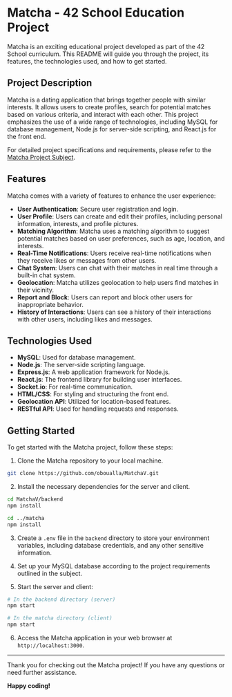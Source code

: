 # Matcha - 42 School Education Project

Matcha is an exciting educational project developed as part of the 42 School curriculum. This README will guide you through the project, its features, the technologies used, and how to get started.

## Project Description

Matcha is a dating application that brings together people with similar interests. It allows users to create profiles, search for potential matches based on various criteria, and interact with each other. This project emphasizes the use of a wide range of technologies, including MySQL for database management, Node.js for server-side scripting, and React.js for the front end.

For detailed project specifications and requirements, please refer to the [Matcha Project Subject](https://cdn.intra.42.fr/pdf/pdf/88549/en.subject.pdf).

## Features

Matcha comes with a variety of features to enhance the user experience:

- **User Authentication**: Secure user registration and login.
- **User Profile**: Users can create and edit their profiles, including personal information, interests, and profile pictures.
- **Matching Algorithm**: Matcha uses a matching algorithm to suggest potential matches based on user preferences, such as age, location, and interests.
- **Real-Time Notifications**: Users receive real-time notifications when they receive likes or messages from other users.
- **Chat System**: Users can chat with their matches in real time through a built-in chat system.
- **Geolocation**: Matcha utilizes geolocation to help users find matches in their vicinity.
- **Report and Block**: Users can report and block other users for inappropriate behavior.
- **History of Interactions**: Users can see a history of their interactions with other users, including likes and messages.

## Technologies Used

- **MySQL**: Used for database management.
- **Node.js**: The server-side scripting language.
- **Express.js**: A web application framework for Node.js.
- **React.js**: The frontend library for building user interfaces.
- **Socket.io**: For real-time communication.
- **HTML/CSS**: For styling and structuring the front end.
- **Geolocation API**: Utilized for location-based features.
- **RESTful API**: Used for handling requests and responses.

## Getting Started

To get started with the Matcha project, follow these steps:

1. Clone the Matcha repository to your local machine.

```bash
git clone https://github.com/oboualla/MatchaV.git
```

2. Install the necessary dependencies for the server and client.

```bash
cd MatchaV/backend
npm install

cd ../matcha
npm install
```

3. Create a `.env` file in the `backend` directory to store your environment variables, including database credentials, and any other sensitive information.

4. Set up your MySQL database according to the project requirements outlined in the subject.

5. Start the server and client:

```bash
# In the backend directory (server)
npm start

# In the matcha directory (client)
npm start
```

6. Access the Matcha application in your web browser at `http://localhost:3000`.

---

Thank you for checking out the Matcha project! If you have any questions or need further assistance.

**Happy coding!**

